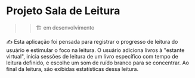 <h1>Projeto Sala de Leitura</h1>

>>🏗️ em desenvolvimento

✍️ Esta aplicação foi pensada para registrar o progresso de leitura do usuário e  estimular o foco na leitura. O usuário adiciona livros à "estante virtual", inicia sessões de leitura de um livro específico com tempo de leitura definido, e escolhe um som de ruído branco para se concentrar. Ao final da leitura, são exibidas estatísticas dessa leitura.
